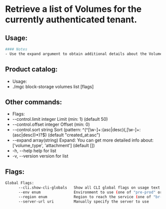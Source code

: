 # Retrieve a list of Volumes for the currently authenticated tenant.

## Usage:
```bash
#### Notes
- Use the expand argument to obtain additional details about the Volume Type.
```

## Product catalog:
- Usage:
- ./mgc block-storage volumes list [flags]

## Other commands:
- Flags:
- --control.limit integer     Limit (min: 1) (default 50)
- --control.offset integer    Offset (min: 0)
- --control.sort string       Sort (pattern: ^(^[\w-]+:(asc|desc)(,[\w-]+:(asc|desc))*)?$) (default "created_at:asc")
- --expand array(string)     Expand: You can get more detailed info about: ['volume_type', 'attachment'] (default [])
- -h, --help                     help for list
- -v, --version                  version for list

## Flags:
```bash
Global Flags:
      --cli.show-cli-globals   Show all CLI global flags on usage text
      --env enum               Environment to use (one of "pre-prod" or "prod") (default "prod")
      --region enum            Region to reach the service (one of "br-mgl1", "br-ne1" or "br-se1") (default "br-se1")
      --server-url uri         Manually specify the server to use
```


